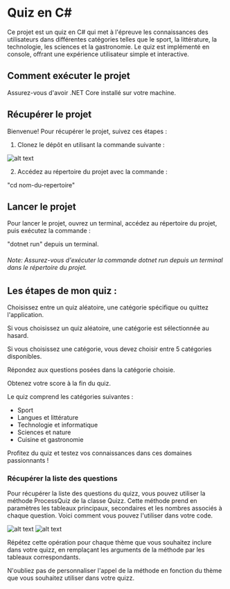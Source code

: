 # Quiz en C#
Ce projet est un quiz en C# qui met à l'épreuve les connaissances des utilisateurs dans différentes catégories telles que le sport, la littérature, la technologie, les sciences et la gastronomie. Le quiz est implémenté en console, offrant une expérience utilisateur simple et interactive.

## Comment exécuter le projet
Assurez-vous d'avoir .NET Core installé sur votre machine.

## Récupérer le projet
Bienvenue! Pour récupérer le projet, suivez ces étapes :
1) Clonez le dépôt en utilisant la commande suivante :

![alt text](https://i.postimg.cc/bwxfMNQ9/github.png)

2) Accédez au répertoire du projet avec la commande :

"cd nom-du-repertoire"

## Lancer le projet

Pour lancer le projet, ouvrez un terminal, accédez au répertoire du projet, puis exécutez la commande :

"dotnet run" depuis un terminal.

###### Note: Assurez-vous d'exécuter la commande dotnet run depuis un terminal dans le répertoire du projet.

## Les étapes de mon quiz :


Choisissez entre un quiz aléatoire, une catégorie spécifique ou quittez l'application.

Si vous choisissez un quiz aléatoire, une catégorie est sélectionnée au hasard.

Si vous choisissez une catégorie, vous devez choisir entre 5 catégories disponibles.

Répondez aux questions posées dans la catégorie choisie.

Obtenez votre score à la fin du quiz.

Le quiz comprend les catégories suivantes :

- Sport
- Langues et littérature
- Technologie et informatique
- Sciences et nature
- Cuisine et gastronomie

Profitez du quiz et testez vos connaissances dans ces domaines passionnants !

### Récupérer la liste des questions

Pour récupérer la liste des questions du quizz, vous pouvez utiliser la méthode ProcessQuiz de la classe Quizz. Cette méthode prend en paramètres les tableaux principaux, secondaires et les nombres associés à chaque question. Voici comment vous pouvez l'utiliser dans votre code.

![alt text](https://i.postimg.cc/jqWsdTHy/obj.png)
![alt text](https://i.postimg.cc/RhG8LNfg/c1.png)

Répétez cette opération pour chaque thème que vous souhaitez inclure dans votre quizz, en remplaçant les arguments de la méthode par les tableaux correspondants.

N'oubliez pas de personnaliser l'appel de la méthode en fonction du thème que vous souhaitez utiliser dans votre quizz.